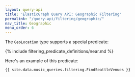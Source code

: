 ```yaml
---
layout: query-api
title: 'ElasticGraph Query API: Geographic Filtering'
permalink: "/query-api/filtering/geographic/"
nav_title: Geographic
menu_order: 6
---
```

The `GeoLocation` type supports a special predicate:

{% include filtering_predicate_definitions/near.md %}

Here's an example of this predicate:

```graphql
{{ site.data.music_queries.filtering.FindSeattleVenues }}
```
